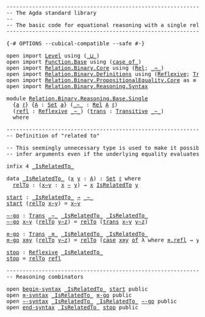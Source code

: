 <pre class="Agda"><a id="1" class="Comment">------------------------------------------------------------------------</a>
<a id="74" class="Comment">-- The Agda standard library</a>
<a id="103" class="Comment">--</a>
<a id="106" class="Comment">-- The basic code for equational reasoning with a single relation</a>
<a id="172" class="Comment">------------------------------------------------------------------------</a>

<a id="246" class="Symbol">{-#</a> <a id="250" class="Keyword">OPTIONS</a> <a id="258" class="Pragma">--cubical-compatible</a> <a id="279" class="Pragma">--safe</a> <a id="286" class="Symbol">#-}</a>

<a id="291" class="Keyword">open</a> <a id="296" class="Keyword">import</a> <a id="303" href="Level.html" class="Module">Level</a> <a id="309" class="Keyword">using</a> <a id="315" class="Symbol">(</a><a id="316" href="Agda.Primitive.html#961" class="Primitive Operator">_⊔_</a><a id="319" class="Symbol">)</a>
<a id="321" class="Keyword">open</a> <a id="326" class="Keyword">import</a> <a id="333" href="Function.Base.html" class="Module">Function.Base</a> <a id="347" class="Keyword">using</a> <a id="353" class="Symbol">(</a><a id="354" href="Function.Base.html#4042" class="Function Operator">case_of_</a><a id="362" class="Symbol">)</a>
<a id="364" class="Keyword">open</a> <a id="369" class="Keyword">import</a> <a id="376" href="Relation.Binary.Core.html" class="Module">Relation.Binary.Core</a> <a id="397" class="Keyword">using</a> <a id="403" class="Symbol">(</a><a id="404" href="Relation.Binary.Core.html#896" class="Function">Rel</a><a id="407" class="Symbol">;</a> <a id="409" href="Relation.Binary.Core.html#1268" class="Function Operator">_⇒_</a><a id="412" class="Symbol">)</a>
<a id="414" class="Keyword">open</a> <a id="419" class="Keyword">import</a> <a id="426" href="Relation.Binary.Definitions.html" class="Module">Relation.Binary.Definitions</a> <a id="454" class="Keyword">using</a> <a id="460" class="Symbol">(</a><a id="461" href="Relation.Binary.Definitions.html#1332" class="Function">Reflexive</a><a id="470" class="Symbol">;</a> <a id="472" href="Relation.Binary.Definitions.html#2007" class="Function">Transitive</a><a id="482" class="Symbol">;</a> <a id="484" href="Relation.Binary.Definitions.html#1578" class="Function">Trans</a><a id="489" class="Symbol">)</a>
<a id="491" class="Keyword">open</a> <a id="496" class="Keyword">import</a> <a id="503" href="Relation.Binary.PropositionalEquality.Core.html" class="Module">Relation.Binary.PropositionalEquality.Core</a> <a id="546" class="Symbol">as</a> <a id="549" class="Module">≡</a> <a id="551" class="Keyword">using</a> <a id="557" class="Symbol">(</a><a id="558" href="Agda.Builtin.Equality.html#150" class="Datatype Operator">_≡_</a><a id="561" class="Symbol">)</a>
<a id="563" class="Keyword">open</a> <a id="568" class="Keyword">import</a> <a id="575" href="Relation.Binary.Reasoning.Syntax.html" class="Module">Relation.Binary.Reasoning.Syntax</a>

<a id="609" class="Keyword">module</a> <a id="616" href="Relation.Binary.Reasoning.Base.Single.html" class="Module">Relation.Binary.Reasoning.Base.Single</a>
  <a id="656" class="Symbol">{</a><a id="657" href="Relation.Binary.Reasoning.Base.Single.html#657" class="Bound">a</a> <a id="659" href="Relation.Binary.Reasoning.Base.Single.html#659" class="Bound">ℓ</a><a id="660" class="Symbol">}</a> <a id="662" class="Symbol">{</a><a id="663" href="Relation.Binary.Reasoning.Base.Single.html#663" class="Bound">A</a> <a id="665" class="Symbol">:</a> <a id="667" href="Agda.Primitive.html#388" class="Primitive">Set</a> <a id="671" href="Relation.Binary.Reasoning.Base.Single.html#657" class="Bound">a</a><a id="672" class="Symbol">}</a> <a id="674" class="Symbol">(</a><a id="675" href="Relation.Binary.Reasoning.Base.Single.html#675" class="Bound Operator">_∼_</a> <a id="679" class="Symbol">:</a> <a id="681" href="Relation.Binary.Core.html#896" class="Function">Rel</a> <a id="685" href="Relation.Binary.Reasoning.Base.Single.html#663" class="Bound">A</a> <a id="687" href="Relation.Binary.Reasoning.Base.Single.html#659" class="Bound">ℓ</a><a id="688" class="Symbol">)</a>
  <a id="692" class="Symbol">(</a><a id="693" href="Relation.Binary.Reasoning.Base.Single.html#693" class="Bound">refl</a> <a id="698" class="Symbol">:</a> <a id="700" href="Relation.Binary.Definitions.html#1332" class="Function">Reflexive</a> <a id="710" href="Relation.Binary.Reasoning.Base.Single.html#675" class="Bound Operator">_∼_</a><a id="713" class="Symbol">)</a> <a id="715" class="Symbol">(</a><a id="716" href="Relation.Binary.Reasoning.Base.Single.html#716" class="Bound">trans</a> <a id="722" class="Symbol">:</a> <a id="724" href="Relation.Binary.Definitions.html#2007" class="Function">Transitive</a> <a id="735" href="Relation.Binary.Reasoning.Base.Single.html#675" class="Bound Operator">_∼_</a><a id="738" class="Symbol">)</a>
  <a id="742" class="Keyword">where</a>

<a id="749" class="Comment">------------------------------------------------------------------------</a>
<a id="822" class="Comment">-- Definition of &quot;related to&quot;</a>

<a id="853" class="Comment">-- This seemingly unnecessary type is used to make it possible to</a>
<a id="919" class="Comment">-- infer arguments even if the underlying equality evaluates.</a>

<a id="982" class="Keyword">infix</a> <a id="988" class="Number">4</a> <a id="990" href="Relation.Binary.Reasoning.Base.Single.html#1010" class="Datatype Operator">_IsRelatedTo_</a>

<a id="1005" class="Keyword">data</a> <a id="_IsRelatedTo_"></a><a id="1010" href="Relation.Binary.Reasoning.Base.Single.html#1010" class="Datatype Operator">_IsRelatedTo_</a> <a id="1024" class="Symbol">(</a><a id="1025" href="Relation.Binary.Reasoning.Base.Single.html#1025" class="Bound">x</a> <a id="1027" href="Relation.Binary.Reasoning.Base.Single.html#1027" class="Bound">y</a> <a id="1029" class="Symbol">:</a> <a id="1031" href="Relation.Binary.Reasoning.Base.Single.html#663" class="Bound">A</a><a id="1032" class="Symbol">)</a> <a id="1034" class="Symbol">:</a> <a id="1036" href="Agda.Primitive.html#388" class="Primitive">Set</a> <a id="1040" href="Relation.Binary.Reasoning.Base.Single.html#659" class="Bound">ℓ</a> <a id="1042" class="Keyword">where</a>
  <a id="_IsRelatedTo_.relTo"></a><a id="1050" href="Relation.Binary.Reasoning.Base.Single.html#1050" class="InductiveConstructor">relTo</a> <a id="1056" class="Symbol">:</a> <a id="1058" class="Symbol">(</a><a id="1059" href="Relation.Binary.Reasoning.Base.Single.html#1059" class="Bound">x∼y</a> <a id="1063" class="Symbol">:</a> <a id="1065" href="Relation.Binary.Reasoning.Base.Single.html#1025" class="Bound">x</a> <a id="1067" href="Relation.Binary.Reasoning.Base.Single.html#675" class="Bound Operator">∼</a> <a id="1069" href="Relation.Binary.Reasoning.Base.Single.html#1027" class="Bound">y</a><a id="1070" class="Symbol">)</a> <a id="1072" class="Symbol">→</a> <a id="1074" href="Relation.Binary.Reasoning.Base.Single.html#1025" class="Bound">x</a> <a id="1076" href="Relation.Binary.Reasoning.Base.Single.html#1010" class="Datatype Operator">IsRelatedTo</a> <a id="1088" href="Relation.Binary.Reasoning.Base.Single.html#1027" class="Bound">y</a>

<a id="start"></a><a id="1091" href="Relation.Binary.Reasoning.Base.Single.html#1091" class="Function">start</a> <a id="1097" class="Symbol">:</a> <a id="1099" href="Relation.Binary.Reasoning.Base.Single.html#1010" class="Datatype Operator">_IsRelatedTo_</a> <a id="1113" href="Relation.Binary.Core.html#1268" class="Function Operator">⇒</a> <a id="1115" href="Relation.Binary.Reasoning.Base.Single.html#675" class="Bound Operator">_∼_</a>
<a id="1119" href="Relation.Binary.Reasoning.Base.Single.html#1091" class="Function">start</a> <a id="1125" class="Symbol">(</a><a id="1126" href="Relation.Binary.Reasoning.Base.Single.html#1050" class="InductiveConstructor">relTo</a> <a id="1132" href="Relation.Binary.Reasoning.Base.Single.html#1132" class="Bound">x∼y</a><a id="1135" class="Symbol">)</a> <a id="1137" class="Symbol">=</a> <a id="1139" href="Relation.Binary.Reasoning.Base.Single.html#1132" class="Bound">x∼y</a>

<a id="∼-go"></a><a id="1144" href="Relation.Binary.Reasoning.Base.Single.html#1144" class="Function">∼-go</a> <a id="1149" class="Symbol">:</a> <a id="1151" href="Relation.Binary.Definitions.html#1578" class="Function">Trans</a> <a id="1157" href="Relation.Binary.Reasoning.Base.Single.html#675" class="Bound Operator">_∼_</a> <a id="1161" href="Relation.Binary.Reasoning.Base.Single.html#1010" class="Datatype Operator">_IsRelatedTo_</a> <a id="1175" href="Relation.Binary.Reasoning.Base.Single.html#1010" class="Datatype Operator">_IsRelatedTo_</a>
<a id="1189" href="Relation.Binary.Reasoning.Base.Single.html#1144" class="Function">∼-go</a> <a id="1194" href="Relation.Binary.Reasoning.Base.Single.html#1194" class="Bound">x∼y</a> <a id="1198" class="Symbol">(</a><a id="1199" href="Relation.Binary.Reasoning.Base.Single.html#1050" class="InductiveConstructor">relTo</a> <a id="1205" href="Relation.Binary.Reasoning.Base.Single.html#1205" class="Bound">y∼z</a><a id="1208" class="Symbol">)</a> <a id="1210" class="Symbol">=</a> <a id="1212" href="Relation.Binary.Reasoning.Base.Single.html#1050" class="InductiveConstructor">relTo</a> <a id="1218" class="Symbol">(</a><a id="1219" href="Relation.Binary.Reasoning.Base.Single.html#716" class="Bound">trans</a> <a id="1225" href="Relation.Binary.Reasoning.Base.Single.html#1194" class="Bound">x∼y</a> <a id="1229" href="Relation.Binary.Reasoning.Base.Single.html#1205" class="Bound">y∼z</a><a id="1232" class="Symbol">)</a>

<a id="≡-go"></a><a id="1235" href="Relation.Binary.Reasoning.Base.Single.html#1235" class="Function">≡-go</a> <a id="1240" class="Symbol">:</a> <a id="1242" href="Relation.Binary.Definitions.html#1578" class="Function">Trans</a> <a id="1248" href="Agda.Builtin.Equality.html#150" class="Datatype Operator">_≡_</a> <a id="1252" href="Relation.Binary.Reasoning.Base.Single.html#1010" class="Datatype Operator">_IsRelatedTo_</a> <a id="1266" href="Relation.Binary.Reasoning.Base.Single.html#1010" class="Datatype Operator">_IsRelatedTo_</a>
<a id="1280" href="Relation.Binary.Reasoning.Base.Single.html#1235" class="Function">≡-go</a> <a id="1285" href="Relation.Binary.Reasoning.Base.Single.html#1285" class="Bound">x≡y</a> <a id="1289" class="Symbol">(</a><a id="1290" href="Relation.Binary.Reasoning.Base.Single.html#1050" class="InductiveConstructor">relTo</a> <a id="1296" href="Relation.Binary.Reasoning.Base.Single.html#1296" class="Bound">y∼z</a><a id="1299" class="Symbol">)</a> <a id="1301" class="Symbol">=</a> <a id="1303" href="Relation.Binary.Reasoning.Base.Single.html#1050" class="InductiveConstructor">relTo</a> <a id="1309" class="Symbol">(</a><a id="1310" href="Function.Base.html#4042" class="Function Operator">case</a> <a id="1315" href="Relation.Binary.Reasoning.Base.Single.html#1285" class="Bound">x≡y</a> <a id="1319" href="Function.Base.html#4042" class="Function Operator">of</a> <a id="1322" class="Symbol">λ</a> <a id="1324" class="Keyword">where</a> <a id="1330" href="Agda.Builtin.Equality.html#207" class="InductiveConstructor">≡.refl</a> <a id="1337" class="Symbol">→</a> <a id="1339" href="Relation.Binary.Reasoning.Base.Single.html#1296" class="Bound">y∼z</a><a id="1342" class="Symbol">)</a>

<a id="stop"></a><a id="1345" href="Relation.Binary.Reasoning.Base.Single.html#1345" class="Function">stop</a> <a id="1350" class="Symbol">:</a> <a id="1352" href="Relation.Binary.Definitions.html#1332" class="Function">Reflexive</a> <a id="1362" href="Relation.Binary.Reasoning.Base.Single.html#1010" class="Datatype Operator">_IsRelatedTo_</a>
<a id="1376" href="Relation.Binary.Reasoning.Base.Single.html#1345" class="Function">stop</a> <a id="1381" class="Symbol">=</a> <a id="1383" href="Relation.Binary.Reasoning.Base.Single.html#1050" class="InductiveConstructor">relTo</a> <a id="1389" href="Relation.Binary.Reasoning.Base.Single.html#693" class="Bound">refl</a>

<a id="1395" class="Comment">------------------------------------------------------------------------</a>
<a id="1468" class="Comment">-- Reasoning combinators</a>

<a id="1494" class="Keyword">open</a> <a id="1499" href="Relation.Binary.Reasoning.Syntax.html#1470" class="Module">begin-syntax</a> <a id="1512" href="Relation.Binary.Reasoning.Base.Single.html#1010" class="Datatype Operator">_IsRelatedTo_</a> <a id="1526" href="Relation.Binary.Reasoning.Base.Single.html#1091" class="Function">start</a> <a id="1532" class="Keyword">public</a>
<a id="1539" class="Keyword">open</a> <a id="1544" href="Relation.Binary.Reasoning.Syntax.html#10945" class="Module">≡-syntax</a> <a id="1553" href="Relation.Binary.Reasoning.Base.Single.html#1010" class="Datatype Operator">_IsRelatedTo_</a> <a id="1567" href="Relation.Binary.Reasoning.Base.Single.html#1235" class="Function">≡-go</a> <a id="1572" class="Keyword">public</a>
<a id="1579" class="Keyword">open</a> <a id="1584" href="Relation.Binary.Reasoning.Syntax.html#5234" class="Module">∼-syntax</a> <a id="1593" href="Relation.Binary.Reasoning.Base.Single.html#1010" class="Datatype Operator">_IsRelatedTo_</a> <a id="1607" href="Relation.Binary.Reasoning.Base.Single.html#1010" class="Datatype Operator">_IsRelatedTo_</a> <a id="1621" href="Relation.Binary.Reasoning.Base.Single.html#1144" class="Function">∼-go</a> <a id="1626" class="Keyword">public</a>
<a id="1633" class="Keyword">open</a> <a id="1638" href="Relation.Binary.Reasoning.Syntax.html#12264" class="Module">end-syntax</a> <a id="1649" href="Relation.Binary.Reasoning.Base.Single.html#1010" class="Datatype Operator">_IsRelatedTo_</a> <a id="1663" href="Relation.Binary.Reasoning.Base.Single.html#1345" class="Function">stop</a> <a id="1668" class="Keyword">public</a>
</pre>